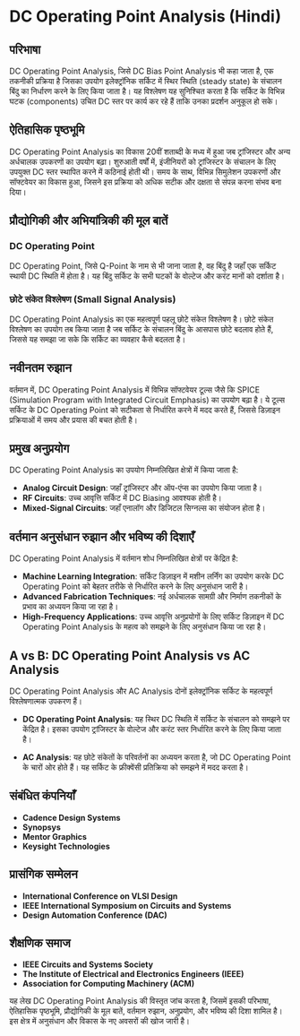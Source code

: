 # DC Operating Point Analysis (Hindi)

## परिभाषा

DC Operating Point Analysis, जिसे DC Bias Point Analysis भी कहा जाता है, एक तकनीकी प्रक्रिया है जिसका उपयोग इलेक्ट्रॉनिक सर्किट में स्थिर स्थिति (steady state) के संचालन बिंदु का निर्धारण करने के लिए किया जाता है। यह विश्लेषण यह सुनिश्चित करता है कि सर्किट के विभिन्न घटक (components) उचित DC स्तर पर कार्य कर रहे हैं ताकि उनका प्रदर्शन अनुकूल हो सके। 

## ऐतिहासिक पृष्ठभूमि

DC Operating Point Analysis का विकास 20वीं शताब्दी के मध्य में हुआ जब ट्रांजिस्टर और अन्य अर्धचालक उपकरणों का उपयोग बढ़ा। शुरुआती वर्षों में, इंजीनियरों को ट्रांजिस्टर के संचालन के लिए उपयुक्त DC स्तर स्थापित करने में कठिनाई होती थी। समय के साथ, विभिन्न सिमुलेशन उपकरणों और सॉफ्टवेयर का विकास हुआ, जिसने इस प्रक्रिया को अधिक सटीक और दक्षता से संपन्न करना संभव बना दिया।

## प्रौद्योगिकी और अभियांत्रिकी की मूल बातें

### DC Operating Point

DC Operating Point, जिसे Q-Point के नाम से भी जाना जाता है, वह बिंदु है जहाँ एक सर्किट स्थायी DC स्थिति में होता है। यह बिंदु सर्किट के सभी घटकों के वोल्टेज और करंट मानों को दर्शाता है। 

### छोटे संकेत विश्लेषण (Small Signal Analysis)

DC Operating Point Analysis का एक महत्वपूर्ण पहलू छोटे संकेत विश्लेषण है। छोटे संकेत विश्लेषण का उपयोग तब किया जाता है जब सर्किट के संचालन बिंदु के आसपास छोटे बदलाव होते हैं, जिससे यह समझा जा सके कि सर्किट का व्यवहार कैसे बदलता है।

## नवीनतम रुझान

वर्तमान में, DC Operating Point Analysis में विभिन्न सॉफ्टवेयर टूल्स जैसे कि SPICE (Simulation Program with Integrated Circuit Emphasis) का उपयोग बढ़ा है। ये टूल्स सर्किट के DC Operating Point को सटीकता से निर्धारित करने में मदद करते हैं, जिससे डिज़ाइन प्रक्रियाओं में समय और प्रयास की बचत होती है।

## प्रमुख अनुप्रयोग

DC Operating Point Analysis का उपयोग निम्नलिखित क्षेत्रों में किया जाता है:

- **Analog Circuit Design**: जहाँ ट्रांजिस्टर और ऑप-एंप्स का उपयोग किया जाता है।
- **RF Circuits**: उच्च आवृत्ति सर्किट में DC Biasing आवश्यक होती है।
- **Mixed-Signal Circuits**: जहाँ एनालॉग और डिजिटल सिग्नल्स का संयोजन होता है।

## वर्तमान अनुसंधान रुझान और भविष्य की दिशाएँ

DC Operating Point Analysis में वर्तमान शोध निम्नलिखित क्षेत्रों पर केंद्रित है:

- **Machine Learning Integration**: सर्किट डिज़ाइन में मशीन लर्निंग का उपयोग करके DC Operating Point को बेहतर तरीके से निर्धारित करने के लिए अनुसंधान जारी है।
- **Advanced Fabrication Techniques**: नई अर्धचालक सामग्री और निर्माण तकनीकों के प्रभाव का अध्ययन किया जा रहा है।
- **High-Frequency Applications**: उच्च आवृत्ति अनुप्रयोगों के लिए सर्किट डिज़ाइन में DC Operating Point Analysis के महत्व को समझने के लिए अनुसंधान किया जा रहा है।

## A vs B: DC Operating Point Analysis vs AC Analysis

DC Operating Point Analysis और AC Analysis दोनों इलेक्ट्रॉनिक सर्किट के महत्वपूर्ण विश्लेषणात्मक उपकरण हैं। 

- **DC Operating Point Analysis**: यह स्थिर DC स्थिति में सर्किट के संचालन को समझने पर केंद्रित है। इसका उपयोग ट्रांजिस्टर के वोल्टेज और करंट स्तर निर्धारित करने के लिए किया जाता है।
  
- **AC Analysis**: यह छोटे संकेतों के परिवर्तनों का अध्ययन करता है, जो DC Operating Point के चारों ओर होते हैं। यह सर्किट के फ्रीक्वेंसी प्रतिक्रिया को समझने में मदद करता है।

## संबंधित कंपनियाँ

- **Cadence Design Systems**
- **Synopsys**
- **Mentor Graphics**
- **Keysight Technologies**

## प्रासंगिक सम्मेलन

- **International Conference on VLSI Design**
- **IEEE International Symposium on Circuits and Systems**
- **Design Automation Conference (DAC)**

## शैक्षणिक समाज

- **IEEE Circuits and Systems Society**
- **The Institute of Electrical and Electronics Engineers (IEEE)**
- **Association for Computing Machinery (ACM)**

यह लेख DC Operating Point Analysis की विस्तृत जांच करता है, जिसमें इसकी परिभाषा, ऐतिहासिक पृष्ठभूमि, प्रौद्योगिकी के मूल बातें, वर्तमान रुझान, अनुप्रयोग, और भविष्य की दिशा शामिल है। इस क्षेत्र में अनुसंधान और विकास के नए अवसरों की खोज जारी है।